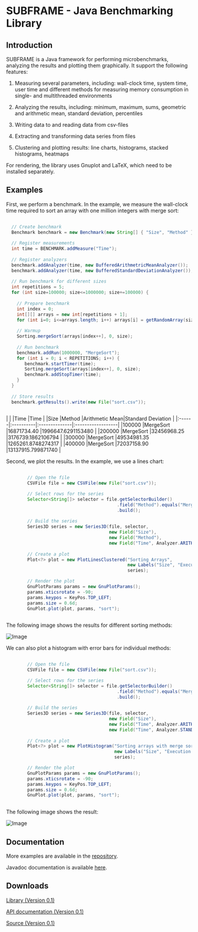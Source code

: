 SUBFRAME - Java Benchmarking Library
====

Introduction
------
SUBFRAME is a Java framework for performing microbenchmarks, analyzing the results and plotting them graphically. 
It support the following features: 

1. Measuring several parameters, including: wall-clock time, system time, user time and different methods for measuring memory consumption in
single- and multithreaded environments

2. Analyzing the results, including: minimum, maximum, sums, geometric and arithmetic mean, standard deviation, percentiles

3. Writing data to and reading data from csv-files

4. Extracting and transforming data series from files

5. Clustering and plotting results: line charts, histograms, stacked histograms, heatmaps

For rendering, the library uses Gnuplot and LaTeX, which need to be installed separately.

Examples
------

First, we perform a benchmark. In the example, we measure the wall-clock time required to
sort an array with one million integers with merge sort: 

```Java
  
  // Create benchmark
  Benchmark benchmark = new Benchmark(new String[] { "Size", "Method" });
  
  // Register measurements
  int time = BENCHMARK.addMeasure("Time");
  
  // Register analyzers
  benchmark.addAnalyzer(time, new BufferedArithmetricMeanAnalyzer());
  benchmark.addAnalyzer(time, new BufferedStandardDeviationAnalyzer());
  
  // Run benchmark for different sizes
  int repetitions = 5;
  for (int size=100000; size<=1000000; size+=100000) {
  
    // Prepare benchmark
    int index = 0;
    int[][] arrays = new int[repetitions + 1];
    for (int i=0; i<=arrays.length; i++) arrays[i] = getRandomArray(size);
    
    // Warmup
    Sorting.mergeSort(arrays[index++], 0, size);
    
    // Run benchmark
    benchmark.addRun(1000000, "MergeSort");
    for (int i = 0; i < REPETITIONS; i++) {
       benchmark.startTimer(time);
       Sorting.mergeSort(arrays[index++], 0, size);
       benchmark.addStopTimer(time);
    }
  }
  
  // Store results
  benchmark.getResults().write(new File("sort.csv"));
  
```

|		|			|Time			|Time				|
|Size	|Method		|Arithmetic Mean|Standard Deviation	|
|:------|:----------|:--------------|:------------------|
|100000	|MergeSort	|16871734.40	|1996647.6291153480	|
|200000	|MergeSort	|32456968.25	|3176739.1862106794	|
|300000	|MergeSort	|49534981.35	|1265261.8748274317	|
|400000	|MergeSort	|72037158.90	|13137915.799871740 |

Second, we plot the results. In the example, we use a lines chart:

```Java
  
        // Open the file
        CSVFile file = new CSVFile(new File("sort.csv"));

        // Select rows for the series  
        Selector<String[]> selector = file.getSelectorBuilder()
                                          .field("Method").equals("MergeSort")
                                          .build();
        
        // Build the series
        Series3D series = new Series3D(file, selector, 
                                       new Field("Size"),
                                       new Field("Method"),
                                       new Field("Time", Analyzer.ARITHMETIC_MEAN));
                           
        // Create a plot            
        Plot<?> plot = new PlotLinesClustered("Sorting Arrays", 
                                              new Labels("Size", "Execution time [ns]"),
                                              series);

        // Render the plot
        GnuPlotParams params = new GnuPlotParams();
        params.xticsrotate = -90;
        params.keypos = KeyPos.TOP_LEFT;
        params.size = 0.6d;
        GnuPlot.plot(plot, params, "sort");
  
```

The following image shows the results for different sorting methods:

![Image](https://raw.github.com/prasser/subframe/master/doc/sorting1.png)

We can also plot a histogram with error bars for individual methods:

```Java
  
        // Open the file
        CSVFile file = new CSVFile(new File("sort.csv"));

        // Select rows for the series  
        Selector<String[]> selector = file.getSelectorBuilder()
                                          .field("Method").equals("MergeSort")
                                          .build();
        
        // Build the series
        Series3D series = new Series3D(file, selector, 
                                       new Field("Size"),
                                       new Field("Time", Analyzer.ARITHMETIC_MEAN),
                                       new Field("Time", Analyzer.STANDARD_DEVIATION));
                           
        // Create a plot            
        Plot<?> plot = new PlotHistogram("Sorting arrays with merge sort", 
                                         new Labels("Size", "Execution time [ns]"),
                                         series);

        // Render the plot
        GnuPlotParams params = new GnuPlotParams();
        params.xticsrotate = -90;
        params.keypos = KeyPos.TOP_LEFT;
        params.size = 0.6d;
        GnuPlot.plot(plot, params, "sort");
  
```

The following image shows the result:

![Image](https://raw.github.com/prasser/subframe/master/doc/sorting2.png)

Documentation
------
More examples are available in the [repository](https://github.com/prasser/subframe/tree/master/src/examples).

Javadoc documentation is available [here](https://rawgithub.com/prasser/subframe/master/doc/index.html).

Downloads
------
[Library (Version 0.1)](https://raw.github.com/prasser/subframe/master/jars/subframe-0.1-lib.jar)

[API documentation (Version 0.1)](https://raw.github.com/prasser/subframe/master/jars/subframe-0.1-doc.jar)

[Source (Version 0.1)](https://raw.github.com/prasser/subframe/master/jars/subframe-0.1-src.jar)
